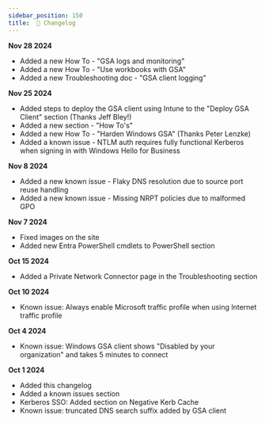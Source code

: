 ```yaml
---
sidebar_position: 150
title:  📝 Changelog
---
```


**Nov 28 2024**
* Added a new How To - "GSA logs and monitoring"
* Added a new How To - "Use workbooks with GSA"
* Added a new Troubleshooting doc - "GSA client logging"

**Nov 25 2024**
* Added steps to deploy the GSA client using Intune to the "Deploy GSA Client" section (Thanks Jeff Bley!)
* Added a new section - "How To's"
* Added a new How To - "Harden Windows GSA" (Thanks Peter Lenzke)
* Added a known issue - NTLM auth requires fully functional Kerberos when signing in with Windows Hello for Business

**Nov 8 2024**
* Added a new known issue - Flaky DNS resolution due to source port reuse handling
* Added a new known issue - Missing NRPT policies due to malformed GPO

**Nov 7 2024**
* Fixed images on the site
* Added new Entra PowerShell cmdlets to PowerShell section

**Oct 15 2024**
* Added a Private Network Connector page in the Troubleshooting section

**Oct 10 2024**
* Known issue: Always enable Microsoft traffic profile when using Internet traffic profile

**Oct 4 2024**
* Known issue: Windows GSA client shows "Disabled by your organization" and takes 5 minutes to connect

**Oct 1 2024**
* Added this changelog
* Added a known issues section
* Kerberos SSO: Added section on Negative Kerb Cache
* Known issue: truncated DNS search suffix added by GSA client